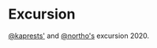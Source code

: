 # Excursion
[@kaprests'](https://github.com/kaprests) and [@northo's](https://github.com/Northo) excursion 2020.
